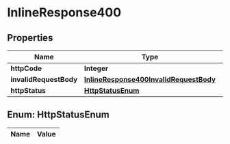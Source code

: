 
# InlineResponse400

## Properties
Name | Type | Description | Notes
------------ | ------------- | ------------- | -------------
**httpCode** | **Integer** |  |  [optional]
**invalidRequestBody** | [**InlineResponse400InvalidRequestBody**](InlineResponse400InvalidRequestBody.md) |  |  [optional]
**httpStatus** | [**HttpStatusEnum**](#HttpStatusEnum) |  |  [optional]


<a name="HttpStatusEnum"></a>
## Enum: HttpStatusEnum
Name | Value
---- | -----




